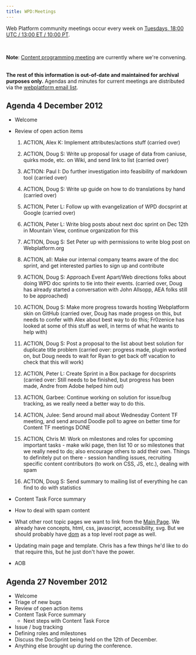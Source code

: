 ```yaml
---
title: WPD:Meetings
---
```

<p>Web Platform community meetings occur every week on <a rel="nofollow" class="external text" href="http://everytimezone.com/#2014-2-25,1800">Tuesdays, 18:00 UTC / 13:00 ET / 10:00 PT</a>. 
</p><p><br />
</p>
<div class="note">
<p><b>Note</b>: <a rel="nofollow" class="external text" href="http://docs.webplatform.org/wiki/WPD:Community/Meetings/Content">Content programming meeting</a> are currently where we're convening.
</p>
</div>
<p><br />
<b>The rest of this information is out-of-date and maintained for archival purposes only.</b>  Agendas and minutes for current meetings are distributed via the <a rel="nofollow" class="external text" href="http://lists.w3.org/Archives/Public/public-webplatform/">webplatform email list</a>.
</p>
<h2><span class="mw-headline" id="Agenda_4_December_2012">Agenda 4 December 2012</span></h2>
<ul>
<li><p>Welcome</p></li>
<li><p>Review of open action items</p>
<ol>
  <li><p>ACTION, Alex K:  Implement attributes/actions stuff (carried over)</p></li>
  <li><p>ACTION, Doug S: Write up proposal for usage of data from caniuse, quirks mode, etc. on Wiki, and send link to list (carried over)</p></li>
  <li><p>ACTION: Paul I: Do further investigation into feasibility of markdown tool (carried over)</p></li>
  <li><p>ACTION, Doug S: Write up guide on how to do translations by hand (carried over)</p></li>
  <li><p>ACTION, Peter L: Follow up with evangelization of WPD docsprint at Google (carried over)</p></li>
  <li><p>ACTION, Peter L: Write blog posts about next doc sprint on Dec 12th in Mountain View, continue organization for this</p></li>
  <li><p>ACTION, Doug S: Set Peter up with permissions to write blog post on Webplatform.org</p></li>
  <li><p>ACTION, all: Make our internal company teams aware of the doc sprint, and get interested parties to sign up and contribute</p></li>
  <li><p>ACTION, Doug S: Approach Event Apart/Web directions folks about doing WPD doc sprints to tie into their events. (carried over, Doug has already started a conversation with John Allsopp, AEA folks still to be approached)</p></li>
  <li><p>ACTION, Doug S: Make more progress towards hosting Webplatform skin on GitHub (carried over, Doug has made progess on this, but needs to confer with Alex about best way to do this; Fr0zenice has looked at some of this stuff as well, in terms of what he wants to help with)</p></li>
  <li><p>ACTION, Doug S: Post a proposal to the list about best solution for duplicate title problem (carried over: progress made, plugin worked on, but Doug needs to wait for Ryan to get back off vacation to check that this will work)</p></li>
  <li><p>ACTION, Peter L: Create Sprint in a Box package for docsprints (carried over: Still needs to be finished, but progress has been made, Andre from Adobe helped him out)</p></li>
  <li><p>ACTION, Garbee: Continue working on solution for issue/bug tracking, as we really need a better way to do this. </p></li>
  <li><p>ACTION, Julee: Send around mail about Wednesday Content TF meeting, and send around Doodle poll to agree on better time for Content TF meetings DONE</p></li>
  <li><p>ACTION, Chris M: Work on milestones and roles for upcoming important tasks - make wiki page, then list 10 or so milestones that we really need to do; also encourage others to add their own. Things to definitely put on there - session handling issues, recruiting specific content contributors (to work on CSS, JS, etc.), dealing with spam</p></li>
  <li><p>ACTION, Doug S: Send summary to mailing list of everything he can find to do with statistics</p></li>
</ol>
</li>
<li><p>Content Task Force summary</p></li>
<li><p>How to deal with spam content</p></li>
<li><p>What other root topic pages we want to link from the <a href="/wiki/Main_Page" title="Main Page">Main Page</a>. We already have concepts, html, css, javascript, accessibility, svg. But we should probably have <a href="/wiki/dom" title="dom">dom</a> as a top level root page as well.</p></li>
<li><p>Updating main page and template. Chris has a few things he'd like to do that require this, but he just don't have the power.</p></li>
<li><p>AOB</p></li>
</ul>
<h2><span class="mw-headline" id="Agenda_27_November_2012">Agenda 27 November 2012</span></h2>
<ul><li> Welcome</li>
<li> Triage of new bugs</li>
<li> Review of open action items</li>
<li> Content Task Force summary
<ul><li> Next steps with Content Task Force</li></ul></li>
<li> Issue / bug tracking</li>
<li> Defining roles and milestones</li>
<li> Discuss the DocSprint being held on the 12th of December.</li>
<li> Anything else brought up during the conference.</li></ul>

<!-- Saved in parser cache with key wpwiki:pcache:idhash:6179-0!*!0!!*!*!*!esi=1 and timestamp 20150731182942 and revision id 70442
 -->
